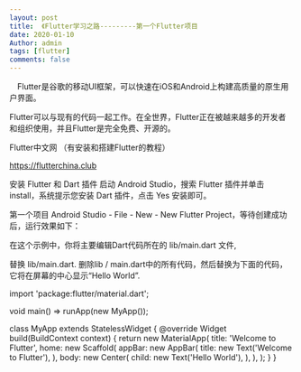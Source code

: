 ```yaml
---
layout: post
title:  《Flutter学习之路---------第一个Flutter项目
date: 2020-01-10
Author: admin
tags: [flutter]
comments: false
---
```

　Flutter是谷歌的移动UI框架，可以快速在iOS和Android上构建高质量的原生用户界面。

Flutter可以与现有的代码一起工作。在全世界，Flutter正在被越来越多的开发者和组织使用，并且Flutter是完全免费、开源的。

 

Flutter中文网 （有安装和搭建Flutter的教程）

https://flutterchina.club

 
安装 Flutter 和 Dart 插件
启动 Android Studio，搜索 Flutter 插件并单击 install，系统提示您安装 Dart 插件，点击 Yes 安装即可。

第一个项目
Android Studio - File - New - New Flutter Project，等待创建成功后，运行效果如下：

 

 

 

在这个示例中，你将主要编辑Dart代码所在的 lib/main.dart 文件,

 

替换 lib/main.dart.
删除lib / main.dart中的所有代码，然后替换为下面的代码，它将在屏幕的中心显示“Hello World”.

import 'package:flutter/material.dart';

void main() => runApp(new MyApp());

class MyApp extends StatelessWidget {
  @override
  Widget build(BuildContext context) {
    return new MaterialApp(
      title: 'Welcome to Flutter',
      home: new Scaffold(
        appBar: new AppBar(
          title: new Text('Welcome to Flutter'),
        ),
        body: new Center(
          child: new Text('Hello World'),
        ),
      ),
    );
  }
}


 

     